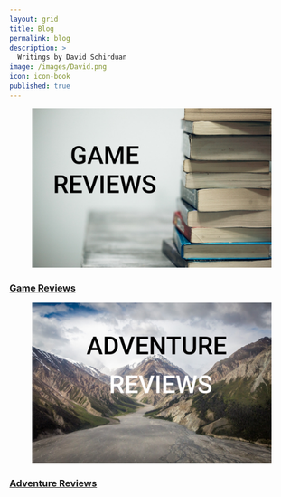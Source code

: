 ```yaml
---
layout: grid
title: Blog
permalink: blog
description: >
  Writings by David Schirduan
image: /images/David.png
icon: icon-book
published: true
---
```


<div class="bloghover01 blogcolumn">
  <div>
    <figure><a href="/david/extremely-interesting-role-playing-games"><img src="/images/gamereviews.jpg" /></a></figure>
    <h3><a href="/david/extremely-interesting-role-playing-games">Game Reviews</a></h3>
  </div>
  <div>
    <figure><a href="/david/extremely-interesting-adventures"><img src="/images/adventurereviews.jpg"/></a></figure>
    <h3><a href="/david/extremely-interesting-adventures">Adventure Reviews</a></h3>
  </div>
</div>

